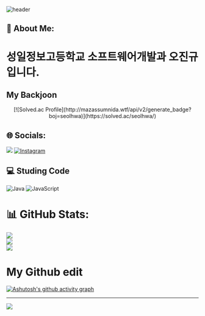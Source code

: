 ![header](https://capsule-render.vercel.app/api?type=waving&color=gradient&height=120&animation=fadeIn&section=footer&text=나만의깃허브&fontAlign=70&fontColor=FFFFFF&fontSize=65&descSize=30)
## 💫 About Me:
# 성일정보고등학교 소프트웨어개발과 오진규입니다.

## My Backjoon
<center >[![Solved.ac Profile](http://mazassumnida.wtf/api/v2/generate_badge?boj=seolhwa)](https://solved.ac/seolhwa/) </center>

## 🌐 Socials:
<a href="https://luminous-radio-2c8.notion.site/a43822d769e246ddaddee380c04022c7?v=a0e7a2318be54355ae504120a33607fb" target ="_blank"><img src="https://img.shields.io/badge/notion-white?style=flat&logo=notion&logoColor=000000"/><a> [![Instagram](https://img.shields.io/badge/Instagram-%23E4405F.svg?logo=Instagram&logoColor=white)](https://instagram.com/https://www.instagram.com/seolhwa_jg/) 

## 💻 Studing Code
![Java](https://img.shields.io/badge/java-%23ED8B00.svg?style=for-the-badge&logo=java&logoColor=white) ![JavaScript](https://img.shields.io/badge/javascript-%23323330.svg?style=for-the-badge&logo=javascript&logoColor=%23F7DF1E) 


# 📊 GitHub Stats:
![](https://github-readme-stats.vercel.app/api?username=ohjingyu&theme=swift&hide_border=false&include_all_commits=true&count_private=true)<br/>
![](https://github-readme-streak-stats.herokuapp.com/?user=ohjingyu&theme=swift&hide_border=false)<br/>
![](https://github-readme-stats.vercel.app/api/top-langs/?username=ohjingyu&theme=swift&hide_border=false&include_all_commits=true&count_private=true&layout=compact)

# My Github edit
[![Ashutosh's github activity graph](https://github-readme-activity-graph.vercel.app/graph?username=ohjingyu)](https://github.com/ashutosh00710/github-readme-activity-graph)


---
[![](https://visitcount.itsvg.in/api?id=ohjingyu&icon=0&color=0)](https://visitcount.itsvg.in)

<!-- Proudly created with GPRM ( https://gprm.itsvg.in ) -->
